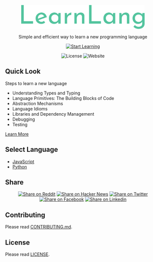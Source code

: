 <div align="center">
    <a href="#"><img width="400" src="./public/learnlang.png" alt="learnlang logo"></a>
</div>

<p align="center">
    Simple and efficient way to learn a new programming language
</p>

<div align="center">

[![Start Learning](https://img.shields.io/badge/Start_Learning-blue)](https://learnlang.onrender.com)

</div>

<div align="center">

![License](https://img.shields.io/badge/License-MIT-green)
![Website](https://img.shields.io/badge/Website-Online-green)
    
</div>

## Quick Look

Steps to learn a new language

- Understanding Types and Typing
- Language Primitives: The Building Blocks of Code
- Abstraction Mechanisms
- Language Idioms 
- Libraries and Dependency Management
- Debugging
- Testing

[Learn More](https://learnlang.onrender.com/steps)

## Select Language

- [JavaScript](https://learnlang.onrender.com/languages/javascript)
- [Python](https://learnlang.onrender.com/languages/python)



## Share

<div align="center">

[![Share on Reddit](https://img.shields.io/badge/Share_on-Reddit-blue)](https://reddit.com/submit?url=https://learnlang.onrender.com&title=Simple%20and%20efficient%20way%20to%20learn%20a%20new%20programming%20language)
[![Share on Hacker News](https://img.shields.io/badge/Share_on-Hacker_News-blue)](https://news.ycombinator.com/submitlink?u=https://learnlang.onrender.com)
[![Share on Twitter](https://img.shields.io/badge/Share_on-Twitter-blue)](https://twitter.com/share?url=https://learnlang.onrender.com&text=Simple%20and%20efficient%20way%20to%20learn%20a%20new%20programming%20language)
[![Share on Facebook](https://img.shields.io/badge/Share_on-Facebook-blue)](https://www.facebook.com/sharer/sharer.php?u=https://learnlang.onrender.com)
[![Share on Linkedin](https://img.shields.io/badge/Share_on-Linkedin-blue)](https://www.linkedin.com/shareArticle?url=https://learnlang.onrender.com&title=Simple%20and%20efficient%20way%20to%20learn%20a%20new%20programming%20language)

</div>

## Contributing

Please read [CONTRIBUTING.md](./CONTRIBUTING.md).

## License

Please read [LICENSE](./LICENSE).
